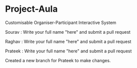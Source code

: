 # Project-Aula
Customisable Organiser-Participant Interactive System

Sourav : Write your full name "here" and submit a pull request

Raghav : Write your full name "here" and submit a pull request

Prateek : Write your full name "here" and submit a pull request

Created a new branch for Prateek to make changes.